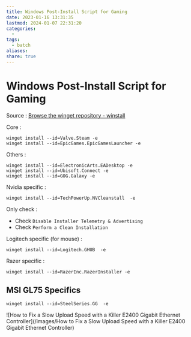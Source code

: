 ```yaml
---
title: Windows Post-Install Script for Gaming
date: 2023-01-16 13:31:35
lastmod: 2024-01-07 22:31:20
categories:
  - 
tags:
  - batch
aliases: 
share: true
---
```


# Windows Post-Install Script for Gaming

Source : [Browse the winget repository - winstall](https://winstall.app/)

Core :

```
winget install --id=Valve.Steam -e
winget install --id=EpicGames.EpicGamesLauncher -e
```

Others :

```
winget install --id=ElectronicArts.EADesktop -e
winget install --id=Ubisoft.Connect -e
winget install --id=GOG.Galaxy -e
```

Nvidia specific :

```
winget install --id=TechPowerUp.NVCleanstall  -e
```

Only check :

- Check `Disable Installer Telemetry & Advertising`
- Check `Perform a Clean Installation`

Logitech specific (for mouse) :

```
winget install --id=Logitech.GHUB  -e
```

Razer specific :

```
winget install --id=RazerInc.RazerInstaller -e 
```

## MSI GL75 Specifics

```
winget install --id=SteelSeries.GG  -e
```

![How to Fix a Slow Upload Speed with a Killer E2400 Gigabit Ethernet Controller](/images/How to Fix a Slow Upload Speed with a Killer E2400 Gigabit Ethernet Controller)

